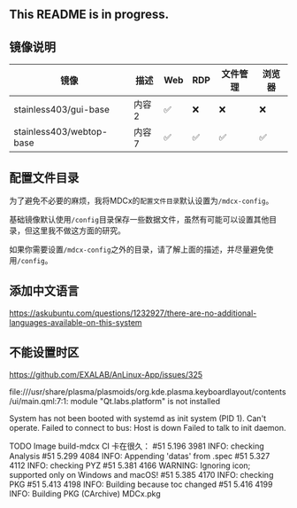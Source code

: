 ## This README is in progress.

## 镜像说明
| 镜像 | 描述 | Web | RDP | 文件管理 | 浏览器 |
| --- | --- | --- | --- | --- | --- |
| stainless403/gui-base | 内容2 | ✅ | ❌ | ❌ | ❌ |
| stainless403/webtop-base | 内容7 | ✅ | ✅ | ✅ | ✅ |

## 配置文件目录
为了避免不必要的麻烦，我将MDCx的`配置文件目录`默认设置为`/mdcx-config`。

基础镜像默认使用`/config`目录保存一些数据文件，虽然有可能可以设置其他目录，但这里我不做这方面的研究。

如果你需要设置`/mdcx-config`之外的目录，请了解上面的描述，并尽量避免使用`/config`。

## 添加中文语言
https://askubuntu.com/questions/1232927/there-are-no-additional-languages-available-on-this-system

## 不能设置时区
https://github.com/EXALAB/AnLinux-App/issues/325

file:///usr/share/plasma/plasmoids/org.kde.plasma.keyboardlayout/contents/ui/main.qml:7:1: module "Qt.labs.platform" is not installed

System has not been booted with systemd as init system (PID 1). Can't operate.
Failed to connect to bus: Host is down
Failed to talk to init daemon.


TODO Image build-mdcx CI 卡在很久：
#51 5.196 3981 INFO: checking Analysis
#51 5.299 4084 INFO: Appending 'datas' from .spec
#51 5.327 4112 INFO: checking PYZ
#51 5.381 4166 WARNING: Ignoring icon; supported only on Windows and macOS!
#51 5.385 4170 INFO: checking PKG
#51 5.413 4198 INFO: Building because toc changed
#51 5.416 4199 INFO: Building PKG (CArchive) MDCx.pkg